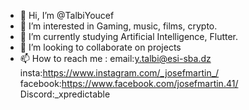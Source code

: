 - 👋 Hi, I’m @TalbiYoucef
- 👀 I’m interested in Gaming, music, films, crypto.
- 🌱 I’m currently studying Artificial Intelligence, Flutter.
- 💞️ I’m looking to collaborate on projects
- 📫 How to reach me :
         email:y.talbi@esi-sba.dz
         insta:https://www.instagram.com/_josefmartin_/
         facebook:https://www.facebook.com/josefmartin.41/
         Discord:_xpredictable

